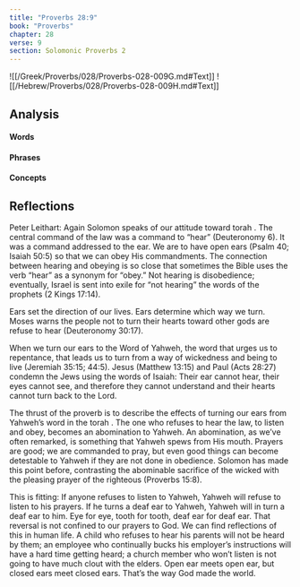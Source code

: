 ```yaml
---
title: "Proverbs 28:9"
book: "Proverbs"
chapter: 28
verse: 9
section: Solomonic Proverbs 2
---
```

![[/Greek/Proverbs/028/Proverbs-028-009G.md#Text]]
![[/Hebrew/Proverbs/028/Proverbs-028-009H.md#Text]]

## Analysis

#### Words

#### Phrases

#### Concepts

## Reflections

Peter Leithart:
Again Solomon speaks of our attitude toward torah .  The central command of the law was a command to “hear” (Deuteronomy 6).  It was a command addressed to the ear.  We are to have open ears (Psalm 40; Isaiah 50:5) so that we can obey His commandments.  The connection between hearing and obeying is so close that sometimes the Bible uses the verb “hear” as a synonym for “obey.”  Not hearing is disobedience; eventually, Israel is sent into exile for “not hearing” the words of the prophets (2 Kings 17:14).

Ears set the direction of our lives.  Ears determine which way we turn.  Moses warns the people not to turn their hearts toward other gods are refuse to hear (Deuteronomy 30:17).

When we turn our ears to the Word of Yahweh, the word that urges us to repentance, that leads us to turn from a way of wickedness and being to live (Jeremiah 35:15; 44:5).  Jesus (Matthew 13:15) and Paul (Acts 28:27) condemn the Jews using the words of Isaiah: Their ear cannot hear, their eyes cannot see, and therefore they cannot understand and their hearts cannot turn back to the Lord.

The thrust of the proverb is to describe the effects of turning our ears from Yahweh’s word in the torah .  The one who refuses to hear the law, to listen and obey, becomes an abomination to Yahweh.  An abomination, as we’ve often remarked, is something that Yahweh spews from His mouth.  Prayers are good; we are commanded to pray, but even good things can become detestable to Yahweh if they are not done in obedience.  Solomon has made this point before, contrasting the abominable sacrifice of the wicked with the pleasing prayer of the righteous (Proverbs 15:8).

This is fitting: If anyone refuses to listen to Yahweh, Yahweh will refuse to listen to his prayers.  If he turns a deaf ear to Yahweh, Yahweh will in turn a deaf ear to him.  Eye for eye, tooth for tooth, deaf ear for deaf ear.  That reversal is not confined to our prayers to God.  We can find reflections of this in human life.  A child who refuses to hear his parents will not be heard by them; an employee who continually bucks his employer’s instructions will have a hard time getting heard; a church member who won’t listen is not going to have much clout with the elders.  Open ear meets open ear, but closed ears meet closed ears.  That’s the way God made the world.

